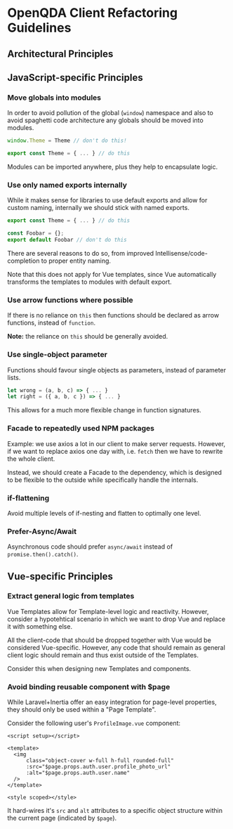 # OpenQDA Client Refactoring Guidelines

## Architectural Principles

## JavaScript-specific Principles

### Move globals into modules

In order to avoid pollution of the global (`window`) namespace and also to avoid
spaghetti code architecture any globals should be moved into modules.

```js
window.Theme = Theme // don't do this!
```

```js
export const Theme = { ... } // do this
```

Modules can be imported anywhere, plus they help to encapsulate logic.

### Use only named exports internally

While it makes sense for libraries to use default exports and allow for
custom naming, internally we should stick with named exports.

```js
export const Theme = { ... } // do this

const Foobar = {};
export default Foobar // don't do this
```

There are several reasons to do so, from improved Intellisense/code-completion
to proper entity naming.

Note that this does not apply for Vue templates, since Vue automatically
transforms the templates to modules with default export.

### Use arrow functions where possible
If there is no reliance on `this` then functions
should be declared as arrow functions, instead of `function`.

**Note:** the reliance on `this` should be generally avoided.

### Use single-object parameter
Functions should favour single objects as parameters, instead of 
parameter lists.

```js
let wrong = (a, b, c) => { ... }
let right = ({ a, b, c }) => { ... }
```

This allows for a much more flexible change in function signatures. 

### Facade to repeatedly used NPM packages

Example: we use axios a lot in our client to make server requests.
However, if we want to replace axios one day with, i.e. `fetch` then we
have to rewrite the whole client.

Instead, we should create a Facade to the dependency, which is designed to be flexible
to the outside while specifically handle the internals.

### if-flattening

Avoid multiple levels of if-nesting and flatten to optimally one level.

### Prefer-Async/Await

Asynchronous code should prefer `async/await` instead of `promise.then().catch()`. 

## Vue-specific Principles

### Extract general logic from templates

Vue Templates allow for Template-level logic and reactivity.
However, consider a hypotehtical scenario in which we want to drop Vue
and replace it with something else.

All the client-code that should be dropped together with Vue would
be considered Vue-specific. However, any code that should remain as
general client logic should remain and thus exist outside of the Templates.

Consider this when designing new Templates and components.

### Avoid binding reusable component with $page

While Laravel+Inertia offer an easy integration for page-level
properties, they should only be used within a "Page Template".

Consider the following user's `ProfileImage.vue` component:

```vue
<script setup></script>

<template>
  <img
      class="object-cover w-full h-full rounded-full"
      :src="$page.props.auth.user.profile_photo_url"
      :alt="$page.props.auth.user.name"
  />
</template>

<style scoped></style>
```

It hard-wires it's `src` and `alt` attributes to a specific object structure
within the current page (indicated by `$page`).
